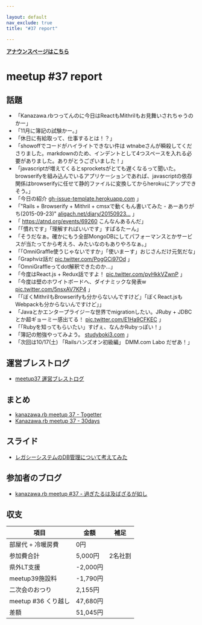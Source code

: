 ```yaml
---

layout: default
nav_exclude: true
title: "#37 report"

---
```


<p> <a href="/37/"><strong>アナウンスページはこちら</strong></a></p>

meetup #37 report
==================

話題
----

-   「Kanazawa.rbつってんのに今日はReactもMithrilもお見舞いされちゃうのかー」
-   「11月に簿記の試験かー。」
-   「休日に有給取って、仕事するとは！？」
-   「showoffでコードがハイライトできない件は wtnabeさんが瞬殺してくださりました。markdownのため、インデントとして4つスペースを入れる必要がありました。ありがとうございました！」
-   「javascriptが増えてくるとsprocketsがとても遅くなるって聞いた。browserifyを組み込んでいるアプリケーションであれば、javascriptの依存関係はbrowserifyに任せて静的ファイルに変換してからherokuにアップできそう。」
-   「今日の紹介 [gh-issue-template.herokuapp.com](https://gh-issue-template.herokuapp.com/) 」
-   「"Rails + Browserify + Mithril + cmsxで動くもん書いてみた - あーありがち(2015-09-23)"  [aligach.net/diary/20150923…](http://aligach.net/diary/20150923.html#p01) 」
-   「 <https://atnd.org/events/69260> こんなんあるんだ」
-   「「慣れです」「理解すればいいです」すぱるたーん」
-   「そうだなぁ。確かにもう全部MongoDBにしてパフォーマンスとかサービスが当たってから考えろ、みたいなのもありやろなぁ。」
-   「「OmniGraffle使うじゃないですか」「使いまーす」おじさんだけ元気だな」
-   「Graphviz話だ [pic.twitter.com/PogGCi97Od](https://twitter.com/wtnabe/status/647660569642700800/photo/1) 」
-   「OmniGraffleってdot解釈できたのか…」
-   「今度はReact.js + Redux話ですよ！ [pic.twitter.com/pyHkkVZwnP](https://twitter.com/wtnabe/status/647663793648959488/photo/1) 」
-   「今度は壁のホワイトボードへ、ダイナミックな発表w  [pic.twitter.com/5nsxAV7KP4](https://twitter.com/wtnabe/status/647665267888140288/photo/1) 」
-   「「ぼくMithrilもBrowserifyも分からないんですけど」「ぼくReact.jsもWebpackも分からないんですけど」」
-   「Javaとかエンタープライジーな世界でmigrationしたい。JRuby +  JDBCとか超ギョーミー感出てる！ [pic.twitter.com/E1Ha9CFKEC](https://twitter.com/wtnabe/status/647669689179475968/photo/1) 」
-   「「Rubyを知ってもらいたい」すげぇ、なんかRubyっぽい！」
-   「簿記の勉強やってみよう。 [studyboki3.com](http://studyboki3.com/) 」
-   「次回は10/17(土) 「Railsハンズオン初級編」 DMM.com Labo だぜあ！」

運営ブレストログ
----------------

-   [meetup37 運営ブレストログ](https://github.com/kanazawarb/meetup/wiki/meetup37-%E9%81%8B%E5%96%B6%E3%83%96%E3%83%AC%E3%82%B9%E3%83%88%E3%83%AD%E3%82%B0)

まとめ
------

-   [kanazawa.rb meetup 37 - Togetter](http://togetter.com/li/879146)
-   [Kanazawa.rb meetup 37 - 30days](http://30d.jp/kzrb/27)

スライド
--------

-   [レガシーシステムのDB管理について考えてみた](http://www.slideshare.net/hi1280/db-53218213)

参加者のブログ
--------------

-   [kanazawa.rb meetup #37 - 過ぎたるは及ばざるが如し](http://cotton-desu.hatenablog.com/entry/2015/09/28/221250)

収支
----

 | 項目                   | 金額       | 補足      |
 | ---------------------- | ---------- | --------- |
 | 部屋代 + 冷暖房費      | 0円        |           |
 | 参加費合計             | 5,000円    | 2名社割   |
 | 県外LT支援             | -2,000円   |           |
 | meetup39施設料         | -1,790円   |           |
 | 二次会のおつり         | 2,155円    |           |
 | meetup #36 くり越し    | 47,680円   |           |
 | 差額                   | 51,045円   |           |


